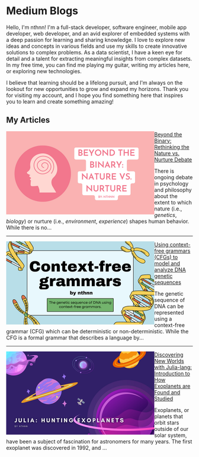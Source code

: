 # Medium Blogs

Hello, I'm nthnn! I'm a full-stack developer, software engineer, mobile app developer, web developer, and an avid explorer of embedded systems with a deep passion for learning and sharing knowledge. I love to explore new ideas and concepts in various fields and use my skills to create innovative solutions to complex problems. As a data scientist, I have a keen eye for detail and a talent for extracting meaningful insights from complex datasets. In my free time, you can find me playing my guitar, writing my articles here, or exploring new technologies.

I believe that learning should be a lifelong pursuit, and I'm always on the lookout for new opportunities to grow and expand my horizons. Thank you for visiting my account, and I hope you find something here that inspires you to learn and create something amazing!

## My Articles

<img src="assets/1/1.png" align="left" width="400" />

[Beyond the Binary: Rethinking the Nature vs. Nurture Debate](article-1.md)

There is ongoing debate in psychology and philosophy about the extent to which nature (i.e., _genetics_, _biology_) or nurture (i.e., _environment_, _experience_) shapes human behavior. While there is no...

---

<img src="assets/2/1.png" align="left" width="400" />

[Using context-free grammars (CFGs) to model and analyze DNA genetic sequences](article-2.md)

The genetic sequence of DNA can be represented using a context-free grammar (CFG) which can be deterministic or non-deterministic. While the CFG is a formal grammar that describes a language by...

---

<img src="assets/3/1.png" align="left" width="400" />

[Discovering New Worlds with Julia-lang: Introduction to How Exoplanets are Found and Studied](article-3.md)

Exoplanets, or planets that orbit stars outside of our solar system, have been a subject of fascination for astronomers for many years. The first exoplanet was discovered in 1992, and ...
